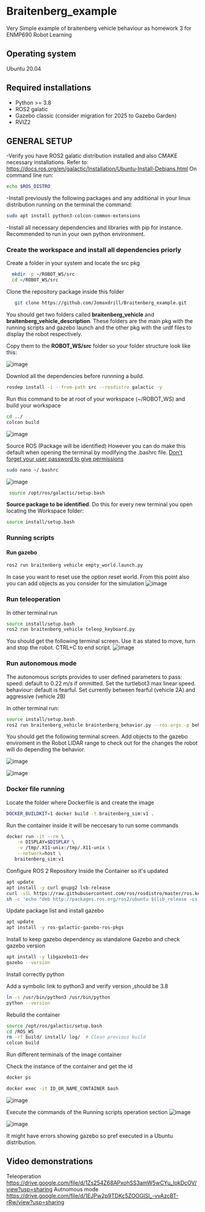 # Braitenberg_example
Very Simple example of braitenberg vehicle behaviour as homework 3 for ENMP690 Robot Learning 
## Operating system
Ubuntu 20.04
## Required installations
- Python >= 3.8
- ROS2 galatic
- Gazebo classic (consider migration for 2025 to Gazebo Garden)
- RVIZ2
## GENERAL SETUP
-Verify you have ROS2 galatic distribution installed and also CMAKE necessary installations. Refer to: https://docs.ros.org/en/galactic/Installation/Ubuntu-Install-Debians.html
On command line run:
```sh
echo $ROS_DISTRO
```
-Install previously the following packages and any additional in your linux distribution running on the terminal the command:
```sh 
sudo apt install python3-colcon-common-extensions
```
-Install all necessary dependencies and libraries with pip for instance. Recommended to run in your own python environment.

### Create the workspace and install all dependencies priorly
Create a folder in your system and locate the src pkg
```sh
  mkdir -p ~/ROBOT_WS/src
  cd ~/ROBOT_WS/src
```
Clone the repository package inside this folder

```sh
   git clone https://github.com/Jomaxdrill/Braitenberg_example.git
```

You should get two folders called **braitenberg_vehicle** and **braitenberg_vehicle_description**. These folders are the main pkg with the running scripts and gazebo launch and the other pkg with the urdf files to display the robot respectively. 

Copy them to the **ROBOT_WS/src** folder so your folder structure look like this:

![image](https://github.com/user-attachments/assets/39566412-4aa2-4217-af5d-293d5e314960)


Downlod all the dependencies before runnning a build.
```sh
rosdep install -i --from-path src --rosdistro galactic -y
```
Run this command to be at root of your workspace (~/ROBOT_WS) and build your workspace
```sh
cd ../
colcon build 
```
![image](https://github.com/user-attachments/assets/9da418cf-b92b-4d76-950f-1f648b35f652)

Source ROS (Package will be identified) However you can do make this default when opening the terminal by modifying the .bashrc file. <ins>Don't forget your user password to give permissions </ins>
```sh
sudo nano ~/.bashrc
```
![image](https://github.com/user-attachments/assets/56625fea-d3f4-4354-8d2e-7433444ea24b)

```sh
 source /opt/ros/galactic/setup.bash
```
**Source package to be identified**. Do this for every new terminal you open locating the Workspace folder:

```sh
source install/setup.bash
```
### Running scripts 

#### Run gazebo

```sh
ros2 run braitenberg vehicle empty_world.launch.py
```

In case you want to reset use the option reset world. From this point also you can add objects as you consider for the simulation
![image](https://github.com/user-attachments/assets/78555c92-20c4-4e2f-b460-d4077f9803e9)

### Run teleoperation

In other terminal run 

```sh
source install/setup.bash
ros2 run braitenberg_vehicle teleop_keyboard.py
```

You should get the following terminal screen. Use it as stated to move, turn and stop the robot. CTRL+C to end script.
![image](https://github.com/user-attachments/assets/bde8dd9f-9b37-4c2a-92e4-b9a1d8030bad)

### Run autonomous mode

The autonomous scripts provides to user defined parameters to pass:
speed: default to 0.22 m/s if ommitted. Set the turtlebot3 max linear speed.
behaviour: default is fearful. Set currently between fearful (vehicle 2A) and aggressive (vehicle 2B)

In other terminal run:
```sh
source install/setup.bash
ros2 run braitenberg_vehicle braintenberg_behavior.py --ros-args -p behavior:="BEHAVIOR_HERE" -p speed:="SPEED_HERE"
```
You should get the following terminal screen. Add objects to the gazebo enviroment in the Robot LIDAR range to check out for the changes the robot will do depending the behavior.

![image](https://github.com/user-attachments/assets/3aa61375-ac5a-48ef-ac26-065d75d6fd4b)

![image](https://github.com/user-attachments/assets/dff325f3-62f1-4acd-9755-4ae7a4f49f1e)

### Docker file running
Locate the folder where Dockerfile is and create the image
```sh
DOCKER_BUILDKIT=1 docker build -t braitenberg_sim:v1 .
```

Run the container inside it will be neccesary to run some commands

 ```sh
docker run -it --rm \
     -e DISPLAY=$DISPLAY \
     -v /tmp/.X11-unix:/tmp/.X11-unix \
     --network=host \
    braitenberg_sim:v1
```
Configure ROS 2 Repository Inside the Container so it's updated

```sh
apt update
apt install -y curl gnupg2 lsb-release
curl -sSL https://raw.githubusercontent.com/ros/rosdistro/master/ros.key | apt-key add -
sh -c 'echo "deb http://packages.ros.org/ros2/ubuntu $(lsb_release -cs) main" > /etc/apt/sources.list.d/ros2.list'
```

Update package list and install gazebo
```sh
apt update
apt install -y ros-galactic-gazebo-ros-pkgs
```

Install to keep gazebo dependency as standalone Gazebo and check gazebo version
```sh
apt install -y libgazebo11-dev
gazebo --version
```
Install correctly python

Add a symbolic link to python3 and verify version ,should be 3.8
```sh
ln -s /usr/bin/python3 /usr/bin/python
python --version
```

Rebuild the container
```sh
source /opt/ros/galactic/setup.bash
cd /ROS_WS
rm -rf build/ install/ log/  # Clean previous build
colcon build
```
Run different terminals of the image container

Check the instance of the container and get the id
 ```sh 
 docker ps
``` 
```sh
docker exec -it ID_OR_NAME_CONTAINER bash
``` 
 ![image](https://github.com/user-attachments/assets/fcc6064f-d927-47ea-98ab-4e9bc536c0a1)
 
Execute the commands of the Running scripts operation section
![image](https://github.com/user-attachments/assets/fcc839c5-9a89-49c2-8958-483ea58aa39d)

 ![image](https://github.com/user-attachments/assets/82d8078c-e729-44c4-a556-ade294f52dcc)

It might have errors showing gazebo so pref executed in a Ubuntu distribution.

## Video demonstrations
Teleoperation https://drive.google.com/file/d/1Zs254Z68APxohSS3amW5wCYu_IokDcOV/view?usp=sharing
Autnomous mode https://drive.google.com/file/d/1EJPw2p9TDKc5ZOOGISl_-vvAzcBT-rRw/view?usp=sharing

